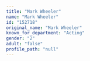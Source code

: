 ```yaml
---
title: "Mark Wheeler"
name: "Mark Wheeler"
id: "152718"
original_name: "Mark Wheeler"
known_for_department: "Acting"
gender: "2"
adult: "false"
profile_path: "null"
---
```

